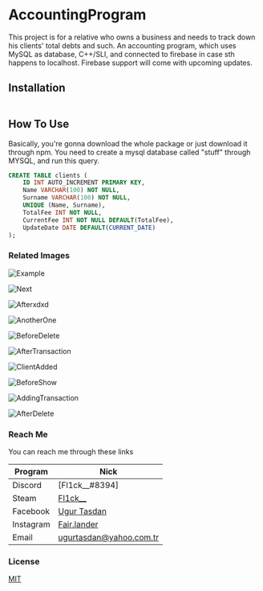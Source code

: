 # AccountingProgram
This project is for a relative who owns a business and needs to track down his clients' total debts and such. An accounting program, which uses MySQL as database, C++/SLI, and connected to firebase in case sth happens to localhost. Firebase support will come with upcoming updates.

## Installation
```bash

```

## How To Use
Basically, you're gonna download the whole package or just download it through npm. You need to create a mysql database called "stuff" through MYSQL, and run this query.
```SQL
CREATE TABLE clients (
    ID INT AUTO_INCREMENT PRIMARY KEY,
    Name VARCHAR(100) NOT NULL,
    Surname VARCHAR(100) NOT NULL,
    UNIQUE (Name, Surname),
    TotalFee INT NOT NULL,
    CurrentFee INT NOT NULL DEFAULT(TotalFee),
    UpdateDate DATE DEFAULT(CURRENT_DATE)
);
```
### Related Images

![Example](https://user-images.githubusercontent.com/42900996/99983164-8f86a680-2dbc-11eb-9aff-acaae0bfab68.jpg)

![Next](https://user-images.githubusercontent.com/42900996/99983168-90b7d380-2dbc-11eb-9d42-497de755a1d3.jpg)

![Afterxdxd](https://user-images.githubusercontent.com/42900996/99983169-90b7d380-2dbc-11eb-8163-4c37e99a1ca5.jpg)

![AnotherOne](https://user-images.githubusercontent.com/42900996/99983171-91506a00-2dbc-11eb-88e5-8d2c3b3b7684.jpg)

![BeforeDelete](https://user-images.githubusercontent.com/42900996/99983174-91e90080-2dbc-11eb-8330-d8fccae1ff07.jpg)

![AfterTransaction](https://user-images.githubusercontent.com/42900996/99983178-944b5a80-2dbc-11eb-9041-77ea272360be.jpg)

![ClientAdded](https://user-images.githubusercontent.com/42900996/99983180-94e3f100-2dbc-11eb-8379-0845dd048b26.jpg)

![BeforeShow](https://user-images.githubusercontent.com/42900996/99983181-94e3f100-2dbc-11eb-81e4-fd742e668fab.jpg)

![AddingTransaction](https://user-images.githubusercontent.com/42900996/99983182-957c8780-2dbc-11eb-9083-676c6731754b.jpg)

![AfterDelete](https://user-images.githubusercontent.com/42900996/99983194-98777800-2dbc-11eb-94da-6d27dc0d1012.jpg)

### Reach Me

You can reach me through these links

| Program | Nick |
| ------ | ------ |
| Discord | [Fl1ck__#8394] |
| Steam | [Fl1ck__](https://steamcommunity.com/id/lolmylifesucks) |
| Facebook | [Ugur Tasdan](https://www.facebook.com/ugur.tasdan.14/) |
| Instagram | [Fair.lander](https://www.instagram.com/fair.lander/) |
| Email | [ugurtasdan@yahoo.com.tr](mailto:ugurtasdan@yahoo.com.tr) |

### License
[MIT](https://choosealicense.com/licenses/mit/)
